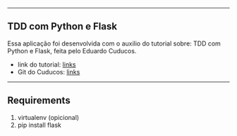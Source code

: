----
## TDD com Python e Flask

Essa aplicação foi desenvolvida com o auxilio do tutorial sobre: TDD com Python e Flask, feita pelo Eduardo Cuducos.

* link do tutorial: [links](http://pythonclub.com.br/tdd-com-python-e-flask.html) 
* Git do Cuducos: [links](https://github.com/cuducos) 

----
## Requirements
1. virtualenv (opicional)
2. pip install flask


